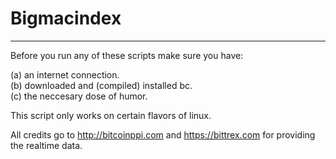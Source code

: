 # Bigmacindex
-------------
Before you run any of these scripts make sure you have:

(a) an internet connection.  
(b) downloaded and (compiled) installed bc.  
(c) the neccesary dose of humor.  

This script only works on certain flavors of linux.

All credits go to http://bitcoinppi.com and https://bittrex.com for providing the realtime data.
